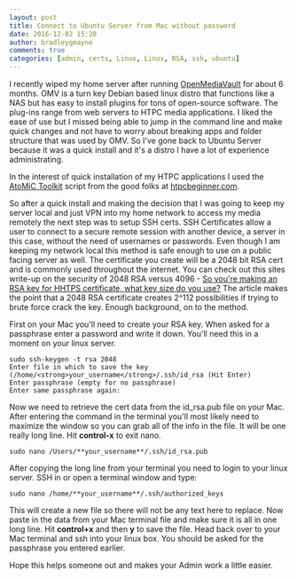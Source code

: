 ```yaml
---
layout: post
title: Connect to Ubuntu Server from Mac without password
date: 2016-12-02 15:20
author: bradleygmayne
comments: true
categories: [admin, certs, Linux, Linux, RSA, ssh, ubuntu]
---
```

I recently wiped my home server after running [OpenMediaVault](http://www.openmediavault.org/) for about 6 months. OMV is a turn key Debian based linux distro that functions like a NAS but has easy to install plugins for tons of open-source software. The plug-ins range from web servers to HTPC media applications. I liked the ease of use but I missed being able to jump in the command line and make quick changes and not have to worry about breaking apps and folder structure that was used by OMV. So I've gone back to Ubuntu Server because it was a quick install and it's a distro I have a lot of experience administrating.

In the interest of quick installation of my HTPC applications I used the [AtoMiC Toolkit](https://github.com/htpcBeginner/AtoMiC-ToolKit) script from the good folks at [htpcbeginner.com](http://www.htpcbeginner.com/).

So after a quick install and making the decision that I was going to keep my server local and just VPN into my home network to access my media remotely the next step was to setup SSH certs. SSH Certificates allow a user to connect to a secure remote session with another device, a server in this case, without the need of usernames or passwords. Even though I am keeping my network local this method is safe enough to use on a public facing server as well. The certificate you create will be a 2048 bit RSA cert and is commonly used throughout the internet. You can check out this sites write-up on the security of 2048 RSA versus 4096 - [So you're making an RSA key for HHTPS certificate, what key size do you use?](https://certsimple.com/blog/measuring-ssl-rsa-keys) The article makes the point that a 2048 RSA certificate creates 2^112 possibilities if trying to brute force crack the key. Enough background, on to the method.

First on your Mac you'll need to create your RSA key. When asked for a passphrase enter a password and write it down. You'll need this in a moment on your linux server.

```
sudo ssh-keygen -t rsa 2048
Enter file in which to save the key (/home/<strong>your_username</strong>/.ssh/id_rsa (Hit Enter)
Enter passphrase (empty for no passphrase)
Enter same passphrase again:
```

Now we need to retrieve the cert data from the id_rsa.pub file on your Mac. After entering the command in the terminal you'll most likely need to maximize the window so you can grab all of the info in the file. It will be one really long line. Hit **control-x** to exit nano.

```
sudo nano /Users/**your_username**/.ssh/id_rsa.pub
```

After copying the long line from your terminal you need to login to your linux server. SSH in or open a terminal window and type:


```
sudo nano /home/**your_username**/.ssh/authorized_keys
```

This will create a new file so there will not be any text here to replace. Now paste in the data from your Mac terminal file and make sure it is all in one long line. Hit **control+x** and then **y** to save the file. Head back over to your Mac terminal and ssh into your linux box. You should be asked for the passphrase you entered earlier.

Hope this helps someone out and makes your Admin work a little easier.

